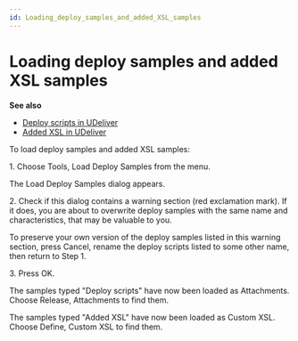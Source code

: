 ```yaml
---
id: Loading_deploy_samples_and_added_XSL_samples
---
```


# Loading deploy samples and added XSL samples

**See also**

- [Deploy scripts in UDeliver](/docs/Continuous_delivery/USoft_Delivery_Manager_by_concept/Deploy_scripts_in_UDeliver.md)
- [Added XSL in UDeliver](/docs/Continuous_delivery/USoft_Delivery_Manager_by_concept/Added_XSL_in_UDeliver.md)

To load deploy samples and added XSL samples:

1. Choose Tools, Load Deploy Samples from the menu.

The Load Deploy Samples dialog appears.

2. Check if this dialog contains a warning section (red exclamation mark). If it does, you are about to overwrite deploy samples with the same name and characteristics, that may be valuable to you.

To preserve your own version of the deploy samples listed in this warning section, press Cancel, rename the deploy scripts listed to some other name, then return to Step 1.

3. Press OK.

The samples typed "Deploy scripts" have now been loaded as Attachments. Choose Release, Attachments to find them.

The samples typed "Added XSL" have now been loaded as Custom XSL. Choose Define, Custom XSL to find them.

 